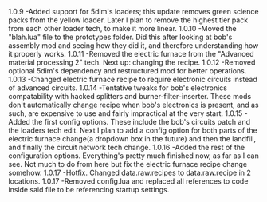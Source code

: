 1.0.9	-Added support for 5dim's loaders; this update removes green science packs from the yellow loader. Later I plan to remove the highest tier pack from each other loader tech, to make it more linear.
1.0.10	-Moved the "blah.lua" file to the prototypes folder. Did this after looking at bob's assembly mod and seeing how they did it, and therefore understanding how it properly works.
1.0.11	-Removed the electric furnace from the "Advanced material processing 2" tech. Next up: changing the recipe.
1.0.12  -Removed optional 5dim's dependency and restructured mod for better operations.
1.0.13  -Changed electric furnace recipe to require electronic circuits instead of advanced circuits.
1.0.14  -Tentative tweaks for bob's electronics compatability with hacked splitters and burner-filter-inserter. These mods don't automatically change recipe when bob's electronics is present, and as such, are expensive to use and fairly impractical at the very start.
1.0.15  -Added the first config options. These include the bob's circuits patch and the loaders tech edit. Next I plan to add a config option for both parts of the electric furnace change(a dropdown box in the future) and then the landfill, and finally the circuit network tech change.
1.0.16  -Added the rest of the configuration options. Everything's pretty much finished now, as far as I can see. Not much to do from here but fix the electric furnace recipe change somehow.
1.0.17  -Hotfix. Changed data.raw.recipes to data.raw.recipe in 2 locations.
1.0.17  -Removed config.lua and replaced all references to code inside said file to be referencing startup settings.